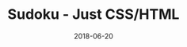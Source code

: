 ---
title: 'Sudoku - Just CSS/HTML'
description: 'Complete a sudoku puzzle without Javascript or server-side interaction.'
gametype: 'medium'
gameid: 78
date: 2018-06-20
tags: []
draft: false
type: 'games'
num19: [{'idx':1,'arr1':[1,2,3,4,5,6,7,8,9],'arr2':[1,2,3,4,5,6,7,8,9]},{'idx':2,'arr1':[1,2,3,4,5,6,7,8,9],'arr2':[1,2,3,4,5,6,7,8,9]},{'idx':3,'arr1':[1,2,3,4,5,6,7,8,9],'arr2':[1,2,3,4,5,6,7,8,9]},{'idx':4,'arr1':[1,2,3,4,5,6,7,8,9],'arr2':[1,2,3,4,5,6,7,8,9]},{'idx':5,'arr1':[1,2,3,4,5,6,7,8,9],'arr2':[1,2,3,4,5,6,7,8,9]},{'idx':6,'arr1':[1,2,3,4,5,6,7,8,9],'arr2':[1,2,3,4,5,6,7,8,9]},{'idx':7,'arr1':[1,2,3,4,5,6,7,8,9],'arr2':[1,2,3,4,5,6,7,8,9]},{'idx':8,'arr1':[1,2,3,4,5,6,7,8,9],'arr2':[1,2,3,4,5,6,7,8,9]},{'idx':9,'arr1':[1,2,3,4,5,6,7,8,9],'arr2':[1,2,3,4,5,6,7,8,9]}]
puzzle: [[0, 7, 1, 0, 0, 0, 2, 3, 0], [3, 4, 0, 0, 0, 0, 0, 8, 6], [0, 0, 0, 0, 4, 0, 0, 0, 0], [0, 9, 0, 8, 0, 1, 0, 7, 0], [0, 0, 0, 0, 0, 0, 0, 0, 0], [0, 1, 0, 0, 9, 0, 0, 4, 0], [0, 0, 0, 7, 0, 6, 0, 0, 0], [2, 0, 0, 0, 1, 0, 0, 0, 5], [5, 0, 0, 4, 0, 3, 0, 0, 1]]
layout: 'sudokucssstatic'
---